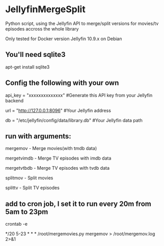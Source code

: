 # JellyfinMergeSplit

Python script, using the Jellyfin API to merge/split versions for movies/tv episodes accross the whole library

Only tested for Docker version Jellyfin 10.9.x on Debian


## You'll need sqlite3

apt-get install sqlite3



## Config the following with your own


api_key = "xxxxxxxxxxxxxx"  #Generate this API key from your Jellyfin backend

url = "http://127.0.0.1:8096"  #Your Jellyfin address

db = "/etc/jellyfin/config/data/library.db"  #Your Jellyfin data path

## run with arguments:
mergemov - Merge movies(with tmdb data)

mergetvimdb - Merge TV episodes with imdb data

mergetvtbdb - Merge TV episodes with tvdb data

splitmov - Split movies

splittv - Split TV episodes




## add to cron job, I set it to run every 20m from 5am to 23pm

crontab -e

*/20 5-23 * * * /root/mergemovies.py mergemov > /root/mergemov.log 2>&1
